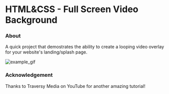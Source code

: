 # HTML&CSS - Full Screen Video Background

### About

A quick project that demostrates the ability to create a looping video overlay for your website's landing/splash page.

![example_gif](./example.gif)

### Acknowledgement

Thanks to Traversy Media on YouTube for another amazing tutorial!
